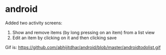 # android

Added two activity screens:
1. Show and remove items (by long pressing on an item) from a list view
2. Edit an item by clicking on it and then clicking save


Gif is: https://github.com/abhijitdhar/android/blob/master/androidtodolist.gif
